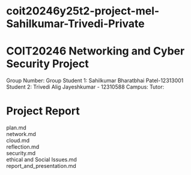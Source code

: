 # coit20246y25t2-project-mel-Sahilkumar-Trivedi-Private


# COIT20246 Networking and Cyber Security Project
Group Number: Group 
Student 1: Sahilkumar Bharatbhai Patel-12313001
Student 2: Trivedi Alig Jayeshkumar - 12310588
Campus: 
Tutor: 

# Project Report
plan.md  
network.md  
cloud.md   
reflection.md   
security.md   
ethical and Social Issues.md   
report_and_presentation.md
